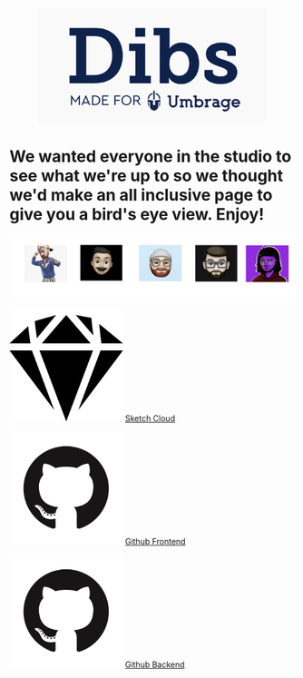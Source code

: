 <p align="center"> 
  <img src="dibs.png">
</p>

# We wanted everyone in the studio to see what we're up to so we thought we'd make an all inclusive page to give you a bird's eye view. Enjoy!

<div class="row">
<p align="center"> <img src="team.png">
 </p>
 </div> 


<img src="sketch.png" width="200"> [Sketch Cloud](https://www.sketch.com/s/29b12cf5-0b5d-4af9-aaa9-eb4a1d4fae0e)


<img src="github.png" width="200"> [Github Frontend](https://github.com/Umbrage-Studios/march-cohort-frontend)


<img src="github.png" width="200"> [Github Backend](https://github.com/Umbrage-Studios/march-cohort-backend)
